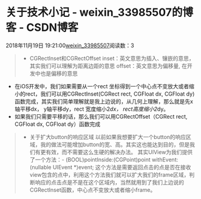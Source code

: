 # 关于技术小记 - weixin_33985507的博客 - CSDN博客
2018年11月19日 19:21:00[weixin_33985507](https://me.csdn.net/weixin_33985507)阅读数：3
> - CGRectInset和CGRectOffset
inset：英文意思为插入、镶嵌的意思，其实我们可以理解为距离边距的意思
offset：英文意思为偏移量, 在开发中也是偏移的意思
- 在iOS开发中，我们如果需要从一个rect 坐标得到一个中心点不变放大或者缩小的rect，我们可以用CGRectInset(CGRect rect, CGFloat dx,  CGFloat dy)函数完成，其实我们简单理解就是我上边说的，从几何上理解，那么就是先x轴平移dx， y轴平移dy，rect 宽度缩小2*dx， rect高度缩小2*dy。
- 如果我们只需要平移的话，那么我们可以用CGRectOffset（CGRect rect, CGFloat dx,  CGFloat dy）函数完成
> - 关于扩大button的响应区域
以前如果我想要扩大一个button的响应区域，我的做法可能增加button的宽、高。其实这也能达到目的，但是我们有更有效，而不需要这么生硬的解决办法。
其实UIView为我们提供了一个方法：- (BOOL)pointInside:(CGPoint)point withEvent:(nullable UIEvent *)event; 这个方法是需要返回点击的点是否在接收view包含的点中，利用这个方法我们就可以扩大我们的frame区域，判断响应的点击点是不是在这个区域内，当然就用到了我们上边说的CGRectInset函数，中心点不变放大或者缩小frame。
